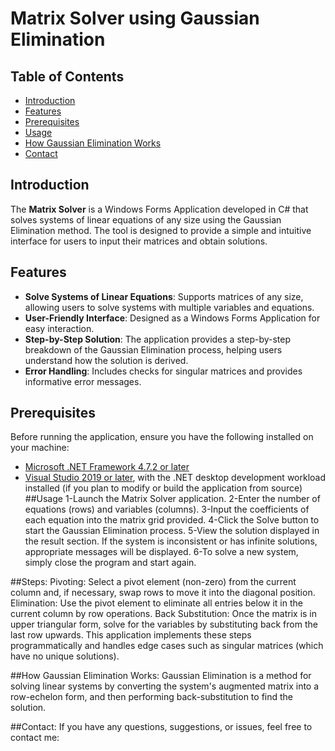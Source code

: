 # Matrix Solver using Gaussian Elimination

## Table of Contents
- [Introduction](#introduction)
- [Features](#features)
- [Prerequisites](#prerequisites)
- [Usage](#usage)
- [How Gaussian Elimination Works](#how-gaussian-elimination-works)
- [Contact](#contact)

## Introduction
The **Matrix Solver** is a Windows Forms Application developed in C# that solves systems of linear equations of any size using the Gaussian Elimination method. The tool is designed to provide a simple and intuitive interface for users to input their matrices and obtain solutions.

## Features
- **Solve Systems of Linear Equations**: Supports matrices of any size, allowing users to solve systems with multiple variables and equations.
- **User-Friendly Interface**: Designed as a Windows Forms Application for easy interaction.
- **Step-by-Step Solution**: The application provides a step-by-step breakdown of the Gaussian Elimination process, helping users understand how the solution is derived.
- **Error Handling**: Includes checks for singular matrices and provides informative error messages.

## Prerequisites
Before running the application, ensure you have the following installed on your machine:
- [Microsoft .NET Framework 4.7.2 or later](https://dotnet.microsoft.com/download/dotnet-framework)
- [Visual Studio 2019 or later](https://visualstudio.microsoft.com/vs/), with the .NET desktop development workload installed (if you plan to modify or build the application from source)
##Usage
1-Launch the Matrix Solver application.
2-Enter the number of equations (rows) and variables (columns).
3-Input the coefficients of each equation into the matrix grid provided.
4-Click the Solve button to start the Gaussian Elimination process.
5-View the solution displayed in the result section. If the system is inconsistent or has infinite solutions, appropriate messages will be displayed.
6-To solve a new system, simply close the program and start again.
  
##Steps:
Pivoting: Select a pivot element (non-zero) from the current column and, if necessary, swap rows to move it into the diagonal position.
Elimination: Use the pivot element to eliminate all entries below it in the current column by row operations.
Back Substitution: Once the matrix is in upper triangular form, solve for the variables by substituting back from the last row upwards.
This application implements these steps programmatically and handles edge cases such as singular matrices (which have no unique solutions).

##How Gaussian Elimination Works:
Gaussian Elimination is a method for solving linear systems by converting the system's augmented matrix into a row-echelon form, and then performing back-substitution to find the solution.

##Contact:
If you have any questions, suggestions, or issues, feel free to contact me:
